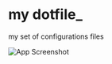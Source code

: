 # my dotfile_
my set of configurations files

![App Screenshot]([https://via.placeholder.com/468x300?text=App+Screenshot+Here](https://github.com/Albretus2/dotfile_/blob/main/Screen%20Shot%202024-06-14%20at%2013.39.41.png))
